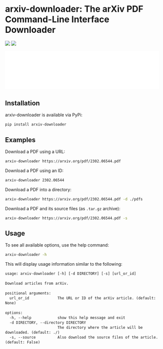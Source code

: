 # arxiv-downloader: The arXiv PDF Command-Line Interface Downloader

![](https://img.shields.io/pypi/v/arxiv-downloader)
![](https://img.shields.io/pypi/pyversions/arxiv-downloader)

![](./featured.svg)


## Installation

arxiv-downloader is available via PyPi:

``` sh
pip install arxiv-downloader
```

## Examples

Download a PDF using a URL:
``` sh
arxiv-downloader https://arxiv.org/pdf/2302.06544.pdf
```

Download a PDF using an ID:
``` sh
arxiv-downloader 2302.06544
```

Download a PDF into a directory:
``` sh
arxiv-downloader https://arxiv.org/pdf/2302.06544.pdf -d ./pdfs
```

Download a PDF and its source files (as `.tar.gz` archive):
``` sh
arxiv-downloader https://arxiv.org/pdf/2302.06544.pdf -s
```

## Usage

To see all available options, use the help command:

``` sh
arxiv-downloader -h
```

This will display usage information similar to the following:

```plaintext
usage: arxiv-downloader [-h] [-d DIRECTORY] [-s] [url_or_id]

Download articles from arXiv.

positional arguments:
  url_or_id             The URL or ID of the arXiv article. (default: None)

options:
  -h, --help            show this help message and exit
  -d DIRECTORY, --directory DIRECTORY
                        The directory where the article will be downloaded. (default: ./)
  -s, --source          Also download the source files of the article. (default: False)
```
